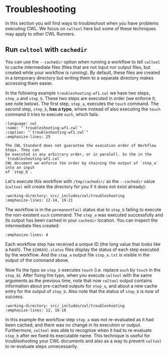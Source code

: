 # Troubleshooting

In this section you will find ways to troubleshoot when you have problems executing CWL.
We focus on `cwltool` here but some of these techniques may apply to other CWL Runners.

## Run `cwltool` with `cachedir`

You can use the `--cachedir` option when running a workflow to tell `cwltool` to
cache intermediate files (files that are not input nor output files, but created
while your workflow is running). By default, these files are created in a
temporary directory but writing them to a separate directory makes accessing
them easier.

In the following example `troubleshooting-wf1.cwl` we have two steps, `step_a` and `step_b`.
These two steps are executed in order (we enforce it, see note below). The first step,
`step_a`, executes the `touch` command. The second step, `step_b`, **has a typo**,
where instead of also executing the `touch` command it tries to execute `ouch`, which
fails.

```{literalinclude} /_includes/cwl/troubleshooting/troubleshooting-wf1.cwl
:language: cwl
:name: "`troubleshooting-wf1.cwl`"
:caption: "`troubleshooting-wf1.cwl`"
:emphasize-lines: 25
```

```{note}
The CWL Standard does not guarantee the execution order of Workflow Steps. They can
be executed in any arbitrary order, or in paralell. So the in the `troubleshooting-wf1.cwl`
CWL document we enforce the order by chaining the output of `step_a` into an input
of `step_b`.
```

Let's execute this workflow with `/tmp/cachedir/` as the `--cachedir` value (`cwltool` will
create the directory for you if it does not exist already):

```{runcmd} cwltool --cachedir /tmp/cachedir/ troubleshooting-wf1.cwl
:working-directory: src/_includes/cwl/troubleshooting
:emphasize-lines: 12-14, 19-21
```

The workflow is in the `permanentFail` status due to `step_b` failing to execute the
non-existent `ouch` command. The `step_a` was executed successfully and its output
has been cached in your `cachedir` location. You can inspect the intermediate files
created:

```{runcmd} tree /tmp/cachedir
:emphasize-lines: 4
```

Each workflow step has received a unique ID (the long value that looks like a hash).
The `${HASH}.status` files display the status of each step executed by the workflow.
And the `step_a` output file `step_a.txt` is visible in the output of the command above.

Now fix the typo so `step_b` executes `touch` (i.e. replace `ouch` by `touch` in the
`step_b`). After fixing the typo, when you execute `cwltool` with the same arguments
as the previous time, note that now `cwltool` output contains information about
pre-cached outputs for `step_a`, and about a new cache entry for the output of `step_b`.
Also note that the status of `step_b` is now of success.

```{runcmd} cwltool --cachedir /tmp/cachedir/ troubleshooting-wf1-stepb-fixed.cwl
:working-directory: src/_includes/cwl/troubleshooting
:emphasize-lines: 12, 16-18
```

In this example the workflow step `step_a` was not re-evaluated as it had been cached, and
there was no change in its execution or output. Furthermore, `cwltool` was able to recognize
when it had to re-evaluate `step_b` after we fixed its executable name. This technique is
useful for troubleshooting your CWL documents and also as a way to prevent `cwltool` to
re-evaluate steps unnecessarily.
